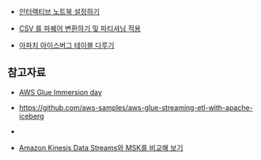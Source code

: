 * [인터랙티브 노트북 설정하기](https://github.com/gnosia93/spark-on-aws/blob/main/glue/jupyter-interactive.md)

* [CSV 를 파퀘어 변환하기 및 파티셔닝 적용](https://github.com/gnosia93/spark-on-aws/blob/main/glue/parquet-sample.ipynb)

* [아파치 아이스버그 테이블 다루기]()



## 참고자료 ##

* [AWS Glue Immersion day](https://catalog.us-east-1.prod.workshops.aws/workshops/ee59d21b-4cb8-4b3d-a629-24537cf37bb5/en-US)

* https://github.com/aws-samples/aws-glue-streaming-etl-with-apache-iceberg
* 
* [Amazon Kinesis Data Streams와 MSK를 비교해 보기](https://www.youtube.com/watch?v=9y-aCX5O3Ms)
